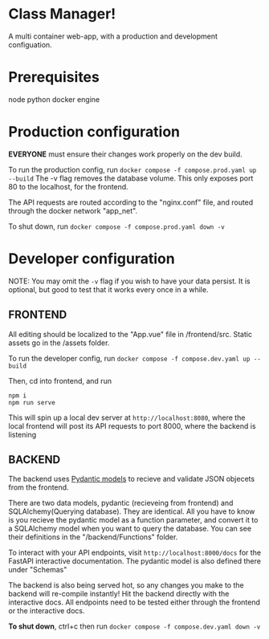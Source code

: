 # Class Manager!

A multi container web-app, with a production and development configuation.


# Prerequisites
node
python
docker engine

# Production configuration

<strong>EVERYONE</strong> must ensure their changes work properly on the dev build.

To run the production config, run
```docker compose -f compose.prod.yaml up --build```
The -v flag removes the database volume. This only exposes port 80 to the localhost, for the frontend.

The API requests are routed according to the "nginx.conf" file, and routed through the docker network "app_net".

To shut down, run
```docker compose -f compose.prod.yaml down -v```

# Developer configuration

NOTE: You may omit the ```-v``` flag if you wish to have your data persist. It is optional, but good to test that it works every once in a while.

## FRONTEND

All editing should be localized to the "App.vue" file in /frontend/src. Static assets go in the /assets folder.

To run the developer config, run
```docker compose -f compose.dev.yaml up --build```

Then, cd into frontend, and run

```
npm i
npm run serve
```

This will spin up a local dev server at ```http://localhost:8080```, where the local frontend will post its API requests to port 8000, where the backend is listening


## BACKEND

The backend uses [Pydantic models](https://docs.pydantic.dev/latest/) to recieve and validate JSON objecets from the frontend.

There are two data models, pydantic (recieveing from frontend) and SQLAlchemy(Querying database). They are identical.
All you have to know is you recieve the pydantic model as a function parameter, and convert it to a SQLAlchemy model when
you want to query the database. You can see their definitions in the "/backend/Functions" folder.

To interact with your API endpoints, visit ```http://localhost:8000/docs``` for the FastAPI interactive documentation. The pydantic model is also defined there under "Schemas"

The backend is also being served hot, so any changes you make to the backend will re-compile instantly! Hit the backend directly with the interactive docs. All endpoints need to be tested either through the frontend or the interactive docs.

<strong>To shut down</strong>, ctrl+c then run ```docker compose -f compose.dev.yaml down -v```
